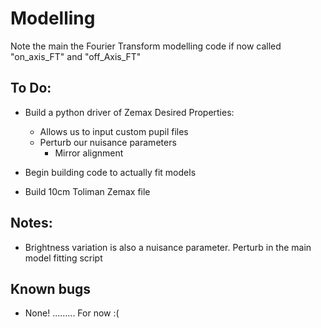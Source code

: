 # Modelling

Note the main the Fourier Transform modelling code if now called "on_axis_FT" and "off_Axis_FT"

## To Do:

- Build a python driver of Zemax
    Desired Properties:
    - Allows us to input custom pupil files
    - Perturb our nuisance parameters
        - Mirror alignment

- Begin building code to actually fit models

- Build 10cm Toliman Zemax file

## Notes:
- Brightness variation is also a nuisance parameter. Perturb in the main model fitting script

## Known bugs

- None! ......... For now :( 